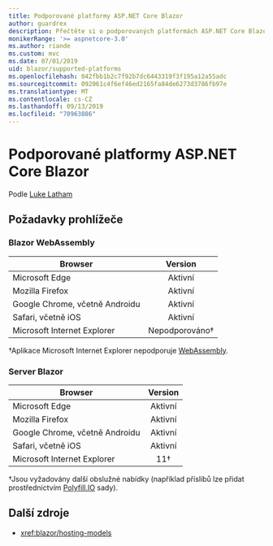 ```yaml
---
title: Podporované platformy ASP.NET Core Blazor
author: guardrex
description: Přečtěte si o podporovaných platformách ASP.NET Core Blazor.
monikerRange: '>= aspnetcore-3.0'
ms.author: riande
ms.custom: mvc
ms.date: 07/01/2019
uid: blazor/supported-platforms
ms.openlocfilehash: 042fbb1b2c7f92b7dc6443319f3f195a12a55adc
ms.sourcegitcommit: 092061c4f6ef46ed2165fa84de6273d3786fb97e
ms.translationtype: MT
ms.contentlocale: cs-CZ
ms.lasthandoff: 09/13/2019
ms.locfileid: "70963886"
---
```

# <a name="aspnet-core-blazor-supported-platforms"></a>Podporované platformy ASP.NET Core Blazor

Podle [Luke Latham](https://github.com/guardrex)

## <a name="browser-requirements"></a>Požadavky prohlížeče

### <a name="blazor-webassembly"></a>Blazor WebAssembly

| Browser                          | Version               |
| -------------------------------- | :-------------------: |
| Microsoft Edge                   | Aktivní               |
| Mozilla Firefox                  | Aktivní               |
| Google Chrome, včetně Androidu | Aktivní               |
| Safari, včetně iOS            | Aktivní               |
| Microsoft Internet Explorer      | Nepodporováno&dagger; |

&dagger;Aplikace Microsoft Internet Explorer nepodporuje [WebAssembly](https://webassembly.org).

### <a name="blazor-server"></a>Server Blazor

| Browser                          | Version    |
| -------------------------------- | :--------: |
| Microsoft Edge                   | Aktivní    |
| Mozilla Firefox                  | Aktivní    |
| Google Chrome, včetně Androidu | Aktivní    |
| Safari, včetně iOS            | Aktivní    |
| Microsoft Internet Explorer      | 11&dagger; |

&dagger;Jsou vyžadovány další obslužné nabídky (například příslibů lze přidat prostřednictvím [Polyfill.IO](https://polyfill.io/v3/) sady).

## <a name="additional-resources"></a>Další zdroje

* <xref:blazor/hosting-models>
